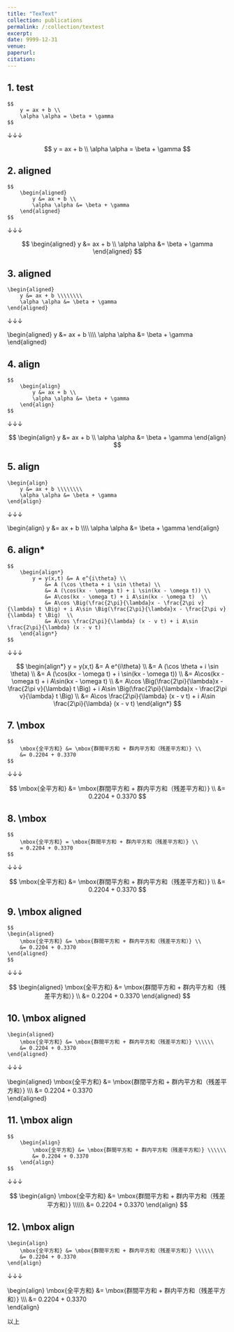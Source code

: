 ```yaml
---
title: "TexText"
collection: publications
permalink: /:collection/textest
excerpt:
date: 9999-12-31
venue:
paperurl:
citation:
---
```



## 1. test
```
$$
    y = ax + b \\
    \alpha \alpha = \beta + \gamma
$$
```
↓↓↓

$$
    y = ax + b \\
    \alpha \alpha = \beta + \gamma
$$


## 2. aligned
```
$$
    \begin{aligned}
        y &= ax + b \\
        \alpha \alpha &= \beta + \gamma
    \end{aligned}
$$
```
↓↓↓

$$
    \begin{aligned}
        y &= ax + b \\
        \alpha \alpha &= \beta + \gamma
    \end{aligned}
$$

## 3. aligned
```
\begin{aligned}
    y &= ax + b \\\\\\\\
    \alpha \alpha &= \beta + \gamma
\end{aligned}
```
↓↓↓

\begin{aligned}
    y &= ax + b \\\\\\\\
    \alpha \alpha &= \beta + \gamma
\end{aligned}


## 4. align
```
$$
    \begin{align}
        y &= ax + b \\
        \alpha \alpha &= \beta + \gamma
    \end{align}
$$
```
↓↓↓

$$
    \begin{align}
        y &= ax + b \\
        \alpha \alpha &= \beta + \gamma
    \end{align}
$$

## 5. align
```
\begin{align}
    y &= ax + b \\\\\\\\
    \alpha \alpha &= \beta + \gamma
\end{align}
```
↓↓↓

\begin{align}
    y &= ax + b \\\\\\\\
    \alpha \alpha &= \beta + \gamma
\end{align}

## 6. align*
```
$$
    \begin{align*}
        y = y(x,t) &= A e^{i\theta} \\
            &= A (\cos \theta + i \sin \theta) \\
            &= A (\cos(kx - \omega t) + i \sin(kx - \omega t)) \\
            &= A\cos(kx - \omega t) + i A\sin(kx - \omega t)  \\
            &= A\cos \Big(\frac{2\pi}{\lambda}x - \frac{2\pi v}{\lambda} t \Big) + i A\sin \Big(\frac{2\pi}{\lambda}x - \frac{2\pi v}{\lambda} t \Big)  \\
            &= A\cos \frac{2\pi}{\lambda} (x - v t) + i A\sin \frac{2\pi}{\lambda} (x - v t)
    \end{align*}
$$
```
↓↓↓

$$
    \begin{align*}
        y = y(x,t) &= A e^{i\theta} \\
            &= A (\cos \theta + i \sin \theta) \\
            &= A (\cos(kx - \omega t) + i \sin(kx - \omega t)) \\
            &= A\cos(kx - \omega t) + i A\sin(kx - \omega t)  \\
            &= A\cos \Big(\frac{2\pi}{\lambda}x - \frac{2\pi v}{\lambda} t \Big) + i A\sin \Big(\frac{2\pi}{\lambda}x - \frac{2\pi v}{\lambda} t \Big)  \\
            &= A\cos \frac{2\pi}{\lambda} (x - v t) + i A\sin \frac{2\pi}{\lambda} (x - v t)
    \end{align*}
$$


## 7. \mbox

```
$$
    \mbox{全平方和} &= \mbox{群間平方和 + 群内平方和（残差平方和）} \\
    &= 0.2204 + 0.3370  
$$
```
↓↓↓

$$
    \mbox{全平方和} &= \mbox{群間平方和 + 群内平方和（残差平方和）} \\
    &= 0.2204 + 0.3370  
$$


## 8. \mbox

```
$$
    \mbox{全平方和} = \mbox{群間平方和 + 群内平方和（残差平方和）} \\
    = 0.2204 + 0.3370  
$$
```
↓↓↓

$$
    \mbox{全平方和} &= \mbox{群間平方和 + 群内平方和（残差平方和）} \\
    &= 0.2204 + 0.3370  
$$




## 9. \mbox aligned
```
$$
\begin{aligned}
    \mbox{全平方和} &= \mbox{群間平方和 + 群内平方和（残差平方和）} \\
    &= 0.2204 + 0.3370  
\end{aligned}
$$
```
↓↓↓

$$
\begin{aligned}
    \mbox{全平方和} &= \mbox{群間平方和 + 群内平方和（残差平方和）} \\
    &= 0.2204 + 0.3370  
\end{aligned}
$$

## 10. \mbox aligned
```
\begin{aligned}
    \mbox{全平方和} &= \mbox{群間平方和 + 群内平方和（残差平方和）} \\\\\\
    &= 0.2204 + 0.3370  
\end{aligned}
```
↓↓↓

\begin{aligned}
    \mbox{全平方和} &= \mbox{群間平方和 + 群内平方和（残差平方和）} \\\\\\
    &= 0.2204 + 0.3370  
\end{aligned}


## 11. \mbox align
```
$$
    \begin{align}
        \mbox{全平方和} &= \mbox{群間平方和 + 群内平方和（残差平方和）} \\\\\\
        &= 0.2204 + 0.3370  
    \end{align}
$$
```
↓↓↓

$$
    \begin{align}
        \mbox{全平方和} &= \mbox{群間平方和 + 群内平方和（残差平方和）} \\\\\\
        &= 0.2204 + 0.3370  
    \end{align}
$$

## 12. \mbox align
```
\begin{align}
    \mbox{全平方和} &= \mbox{群間平方和 + 群内平方和（残差平方和）} \\\\\\
    &= 0.2204 + 0.3370  
\end{align}
```
↓↓↓

\begin{align}
    \mbox{全平方和} &= \mbox{群間平方和 + 群内平方和（残差平方和）} \\\\\\
    &= 0.2204 + 0.3370  
\end{align}

以上


